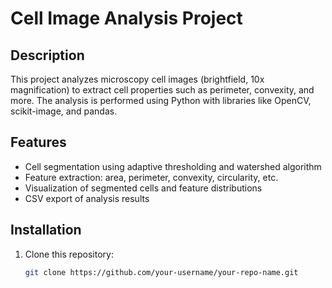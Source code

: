 # Cell Image Analysis Project

## Description
This project analyzes microscopy cell images (brightfield, 10x magnification) to extract cell properties such as perimeter, convexity, and more. The analysis is performed using Python with libraries like OpenCV, scikit-image, and pandas.

## Features
- Cell segmentation using adaptive thresholding and watershed algorithm
- Feature extraction: area, perimeter, convexity, circularity, etc.
- Visualization of segmented cells and feature distributions
- CSV export of analysis results

## Installation
1. Clone this repository:
   ```bash
   git clone https://github.com/your-username/your-repo-name.git